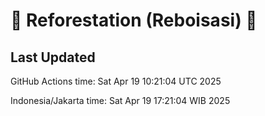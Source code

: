 
# 🌳 Reforestation (Reboisasi) 🌲

## Last Updated

GitHub Actions time: Sat Apr 19 10:21:04 UTC 2025

Indonesia/Jakarta time: Sat Apr 19 17:21:04 WIB 2025
